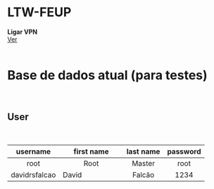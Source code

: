 # LTW-FEUP

**Ligar VPN**
<br>
[Ver](http://gnomo.fe.up.pt/~up201506571/projeto/)
<br>
<br>
<h1>Base de dados atual (para testes)</h1>
<br>
<h2>User</h2>
<br>

username                   | first name                | last name                 | password
:-------------------------:|:-------------------------:|:-------------------------:|:-------------------------:|
root                       | Root                      |  Master                   | root
davidrsfalcao             | David                     |  Falcão                   | 1234
